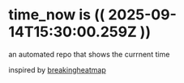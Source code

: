 # time_now is (( 2025-09-14T15:30:00.259Z ))

an automated repo that shows the currnent time

inspired by [breakingheatmap](https://github.com/breakingheatmap/breakingheatmap)